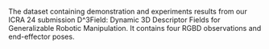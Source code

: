 The dataset containing demonstration and experiments results from our ICRA 24 submission D^3Field: Dynamic 3D Descriptor Fields for Generalizable Robotic Manipulation. It contains four RGBD observations and end-effector poses.

